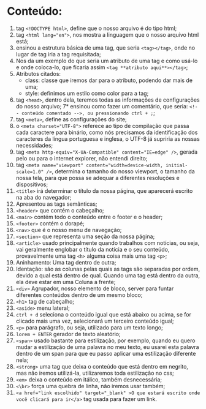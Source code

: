 # Conteúdo:

1. tag `<!DOCTYPE html>`, define que o nosso  arquivo é do tipo html;
2. tag `<html lang="en">`, nos mostra a linguagem que o nosso arquivo html está;
3. ensinou a estrutura básica de uma tag, que seria `<tag></tag>`, onde no lugar de tag iria a tag requisitada;
4. Nos da um exemplo do que seria um atributo de uma tag e como usá-lo e onde coloca-lo, que ficaria assim `<tag **atributo aqui**></tag>`;
5. Atributos citados:
   * class: classe que iremos dar para o atributo, podendo dar mais de uma;
   * style: definimos um estilo como color para a tag;
6. tag `<head>`, dentro dela, teremos todas as informações de configurações do nosso arquivo;
7* ensinou como fazer um comentário, que seria: `<!-- conteúdo comentado -->, ou pressionando ctrl + ;`;
8. tag `<meta>`, define as configurações do site;
9. o `<meta charset="UTF-8">` referece ao tipo de compilação que passa cada caractere para binário, como nós precisamos da identificação dos caracteres da língua portuguesa e inglesa, o UTF-8 já supriria as nossas necessidades;
10. tag `<meta http-equiv="X-UA-Compatible" content="IE=edge" />`, gerada pelo ou para o internet explorer, não entendi direito;
11. tag `<meta name="viewport" content="width=device-width, initial-scale=1.0" />`, determina o tamanho do nosso viewport, o tamanho da nossa tela, para que possa se adequar a diferentes resoluções e dispositivos;
12. `<title>` irá determinar o título da nossa página, que aparecerá escrito na aba do navegador;
14. Apresentou as tags semânticas;
15. `<header>` que contém o cabeçalho;
16. `<main>` contém todo o conteúdo entre o footer e o header;
17. `<footer>` contém o dorapé;
18. `<nav>` que é o nosso menu de navegação;
19. `<section>` que representa uma seção da nossa página;
20. `<article>` usado principalmente quando trabalhos com notícias, ou seja, vai geralmente englobar o título da notícia e o seu conteúdo, provavelmente uma tag `<h>` alguma coisa mais uma tag `<p>`;
21. Aninhamento: Uma tag dentro de outra;
22. Identação: são as colunas pelas quais as tags são separadas por ordem, devido a qual está dentro de qual. Quando uma tag está dentro da outra, ela deve estar em uma Coluna a frente;
23. `<div>` Agrupador, nosso elemento de bloco, server para funtar diferentes conteúdos dentro de um mesmo bloco;
24. `<h1>` tag de cabeçalho;
25. `<aside>` menu lateral;
26. `ctrl + d` seleciona o conteúdo igual que está abaixo ou acima, se for clicado mais uma vez, selecionará um terceiro conteúdo igual;
27. `<p>` para parágrafo, ou seja, utilizado para um texto longo;
28. `lorem + ENTER` gerador de texto aleatório;
29. `<span>` usado bastante para estilização, por exemplo, quando eu quero mudar a estilização de uma palavra no meu texto, eu usarei esta palavra dentro de um span para que eu passo aplicar uma estilização diferente nela;
30. `<strong>` uma tag que deixa o conteúdo que está dentro em negrito, mas não iremos utilizá-la, utilizaremos toda estilização no css;
31. `<em>` deixa o conteúdo em itálico, também desnecessária;
32. `<\br>` força uma quebra de linha, não iremos usar também;
33. `<a href="link escolhido" target="_blank" >O que estará escrito onde você clicará para ir</a>` tag usada para fazer um link.
